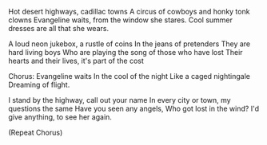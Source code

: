 Hot desert highways, cadillac towns
A circus of cowboys and honky tonk clowns
Evangeline waits, from the window she stares.
Cool summer dresses are all that she wears.

A loud neon jukebox, a rustle of coins
In the jeans of pretenders
They are hard living boys
Who are playing the song of those who have lost
Their hearts and their lives, it's part of the cost

Chorus:
Evangeline waits
In the cool of the night
Like a caged nightingale
Dreaming of flight.

I stand by the highway, call out your name
In every city or town, my questions the same
Have you seen any angels,
Who got lost in the wind?
I'd give anything, to see her again.

(Repeat Chorus)
